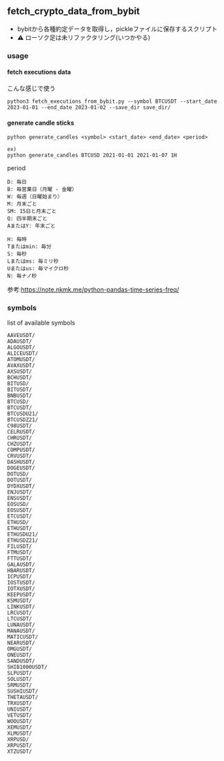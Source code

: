 ## fetch_crypto_data_from_bybit
- bybitから各種約定データを取得し，pickleファイルに保存するスクリプト
- ⚠ ローソク足は未リファクタリング(いつかやる)



### usage
#### fetch executions data
こんな感じで使う
```
python3 fetch_executions_from_bybit.py --symbol BTCUSDT --start_date 2023-01-01 --end_date 2023-01-02 --save_dir save_dir/
```
#### generate candle sticks
```
python generate_candles <symbol> <start_date> <end_date> <period>

ex)
python generate_candles BTCUSD 2021-01-01 2021-01-07 1H
```

period

```
D: 毎日
B: 毎営業日（月曜 - 金曜）
W: 毎週（日曜始まり）
M: 月末ごと
SM: 15日と月末ごと
Q: 四半期末ごと
AまたはY: 年末ごと

H: 毎時
Tまたはmin: 毎分
S: 毎秒
Lまたはms: 毎ミリ秒
Uまたはus: 毎マイクロ秒
N: 毎ナノ秒
```
参考:https://note.nkmk.me/python-pandas-time-series-freq/


### symbols
list of available symbols

```
AAVEUSDT/
ADAUSDT/
ALGOUSDT/
ALICEUSDT/
ATOMUSDT/
AVAXUSDT/
AXSUSDT/
BCHUSDT/
BITUSD/
BITUSDT/
BNBUSDT/
BTCUSD/
BTCUSDT/
BTCUSDU21/
BTCUSDZ21/
C98USDT/
CELRUSDT/
CHRUSDT/
CHZUSDT/
COMPUSDT/
CRVUSDT/
DASHUSDT/
DOGEUSDT/
DOTUSD/
DOTUSDT/
DYDXUSDT/
ENJUSDT/
ENSUSDT/
EOSUSD/
EOSUSDT/
ETCUSDT/
ETHUSD/
ETHUSDT/
ETHUSDU21/
ETHUSDZ21/
FILUSDT/
FTMUSDT/
FTTUSDT/
GALAUSDT/
HBARUSDT/
ICPUSDT/
IOSTUSDT/
IOTXUSDT/
KEEPUSDT/
KSMUSDT/
LINKUSDT/
LRCUSDT/
LTCUSDT/
LUNAUSDT/
MANAUSDT/
MATICUSDT/
NEARUSDT/
OMGUSDT/
ONEUSDT/
SANDUSDT/
SHIB1000USDT/
SLPUSDT/
SOLUSDT/
SRMUSDT/
SUSHIUSDT/
THETAUSDT/
TRXUSDT/
UNIUSDT/
VETUSDT/
WOOUSDT/
XEMUSDT/
XLMUSDT/
XRPUSD/
XRPUSDT/
XTZUSDT/
```